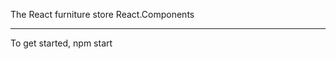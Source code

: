 The React furniture store React.Components
__________________________________________
To get started, npm start
